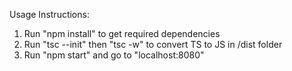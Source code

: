 Usage Instructions:

1. Run "npm install" to get required dependencies
2. Run "tsc --init" then "tsc -w" to convert TS to JS in /dist folder
3. Run "npm start" and go to "localhost:8080"
